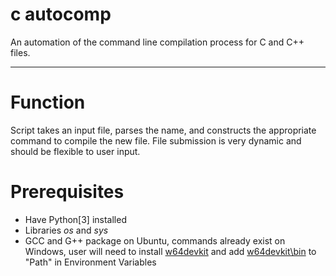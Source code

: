 # c autocomp
An automation of the command line compilation process for C and C++ files.

--------------------------------------------------------------------------

# Function
Script takes an input file,
parses the name, and constructs
the appropriate command to compile
the new file.
File submission is very dynamic
and should be flexible to user input.

# Prerequisites
* Have Python[3] installed
* Libraries _os_ and _sys_
* GCC and G++ package
  on Ubuntu, commands already exist
  on Windows, user will need to install
  [w64devkit](https://github.com/skeeto/w64devkit/releases/latest) and add <u>w64devkit\bin</u> to "Path" in Environment Variables
  
